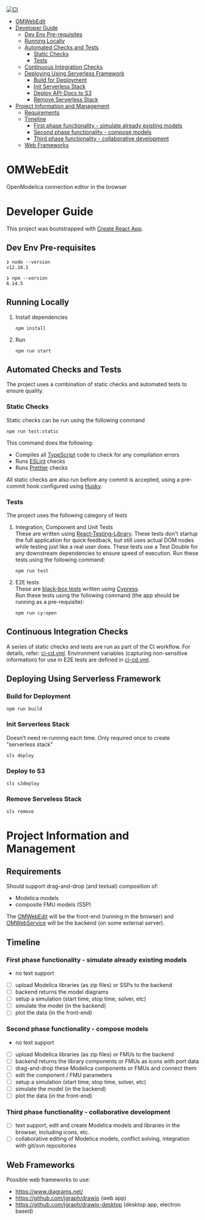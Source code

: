 [![CI](https://github.com/OpenModelica/OMWebEdit/workflows/CI/badge.svg?branch=master)](https://github.com/OpenModelica/OMWebEdit/actions)

<!-- START doctoc generated TOC please keep comment here to allow auto update -->
<!-- DON'T EDIT THIS SECTION, INSTEAD RE-RUN doctoc TO UPDATE -->

- [OMWebEdit](#omwebedit)
- [Developer Guide](#developer-guide)
  - [Dev Env Pre-requisites](#dev-env-pre-requisites)
  - [Running Locally](#running-locally)
  - [Automated Checks and Tests](#automated-checks-and-tests)
    - [Static Checks](#static-checks)
    - [Tests](#tests)
  - [Continuous Integration Checks](#continuous-integration-checks)
  - [Deploying Using Serverless Framework](#deploying-using-serverless-framework)
    - [Build for Deployment](#build-for-deployment)
    - [Init Serverless Stack](#init-serverless-stack)
    - [Deploy API-Docs to S3](#deploy-api-docs-to-s3)
    - [Remove Serverless Stack](#remove-serveless-stack)
- [Project Information and Management](#project-information-and-management)
  - [Requirements](#requirements)
  - [Timeline](#timeline)
    - [First phase functionality - simulate already existing models](#first-phase-functionality---simulate-already-existing-models)
    - [Second phase functionality - compose models](#second-phase-functionality---compose-models)
    - [Third phase functionality - collaborative development](#third-phase-functionality---collaborative-development)
  - [Web Frameworks](#web-frameworks)

<!-- END doctoc generated TOC please keep comment here to allow auto update -->

# OMWebEdit

OpenModelica connection editor in the browser

# Developer Guide

This project was bootstrapped with [Create React App](https://github.com/facebook/create-react-app).

## Dev Env Pre-requisites

```
❯ node --version
v12.18.1

❯ npm --version
6.14.5
```

## Running Locally

1. Install dependencies
   ```
   npm install
   ```
1. Run

   ```
   npm run start
   ```

## Automated Checks and Tests

The project uses a combination of static checks and automated tests to ensure quality.

### Static Checks

Static checks can be run using the following command

```
npm run test:static
```

This command does the following:

- Compiles all [TypeScript](https://www.typescriptlang.org/) code to check for any compilation errors
- Runs [ESLint](https://eslint.org/) checks
- Runs [Prettier](https://prettier.io/) checks

All static checks are also run before any commit is accepted, using a pre-commit hook configured using
[Husky](https://github.com/typicode/husky).

### Tests

The project uses the following category of tests

1. Integration, Component and Unit Tests  
   These are written using [React-Testing-Library](https://testing-library.com/docs/react-testing-library/intro). These
   tests don't startup the full application for quick feedback, but still uses actual DOM nodes while testing just like
   a real user does. These tests use a Test Double for any downstream dependencies to ensure speed of execution.
   Run these tests using the following command:
   ```
   npm run test
   ```
1. E2E tests  
   These are [black-box tests](https://en.wikipedia.org/wiki/Black-box_testing) written using
   [Cypress](https://www.cypress.io/).  
   Run these tests using the following command (the app should be running as a pre-requisite):
   ```
   npm run cy:open
   ```

## Continuous Integration Checks

A series of static checks and tests are run as part of the CI workflow. For details, refer:
[ci-cd.yml](.github/workflows/ci-cd.yml). Environment variables (capturing non-sensitive information) for use in E2E
tests are defined in [ci-cd.yml](.github/workflows/ci-cd.yml).

## Deploying Using Serverless Framework

### Build for Deployment

```
npm run build
```

### Init Serverless Stack

Doesn't need re-running each time. Only required once to create "serverless stack"

```
sls deploy
```

### Deploy to S3

```
sls s3deploy
```

### Remove Serveless Stack

```
sls remove
```

# Project Information and Management

## Requirements

Should support drag-and-drop (and textual) composition of:

- Modelica models
- composite FMU models (SSP)

The [OMWebEdit](https://github.com/OpenModelica/OMWebEdit) will be the front-end (running in the browser) and
[OMWebService](https://github.com/OpenModelica/OMWebService) will be the backend (on some external server).

## Timeline

### First phase functionality - simulate already existing models

- no text support
- [ ] upload Modelica libraries (as zip files) or SSPs to the backend
- [ ] backend returns the model diagrams
- [ ] setup a simulation (start time, stop time, solver, etc)
- [ ] simulate the model (in the backend)
- [ ] plot the data (in the front-end)

### Second phase functionality - compose models

- no text support
- [ ] upload Modelica libraries (as zip files) or FMUs to the backend
- [ ] backend returns the library components or FMUs as icons with port data
- [ ] drag-and-drop these Modelica components or FMUs and connect them
- [ ] edit the component / FMU parameters
- [ ] setup a simulation (start time, stop time, solver, etc)
- [ ] simulate the model (in the backend)
- [ ] plot the data (in the front-end)

### Third phase functionality - collaborative development

- [ ] text support, edit and create Modelica models and libraries in the browser, including icons, etc.
- [ ] collaborative editing of Modelica models, conflict solving, integration with git/svn repositories

## Web Frameworks

Possible web frameworks to use:

- https://www.diagrams.net/
- https://github.com/jgraph/drawio (web app)
- https://github.com/jgraph/drawio-desktop (desktop app, electron based)
